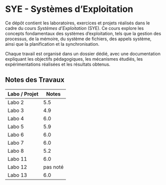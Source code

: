 # SYE - Systèmes d’Exploitation

Ce dépôt contient les laboratoires, exercices et projets réalisés dans le cadre du cours *Systèmes d’Exploitation* (SYE). Ce cours explore les concepts fondamentaux des systèmes d’exploitation, tels que la gestion des processus, de la mémoire, du système de fichiers, des appels système, ainsi que la planification et la synchronisation.

Chaque travail est organisé dans un dossier dédié, avec une documentation expliquant les objectifs pédagogiques, les mécanismes étudiés, les expérimentations réalisées et les résultats obtenus.

## Notes des Travaux

| Labo / Projet   | Notes |
|-----------------|-------|
| Labo 2          |   5.5   |
| Labo 3          |   4.9   |
| Labo 4          |   6.0   |
| Labo 5          |   5.9   |
| Labo 6          |   6.0   |
| Labo 7          |   6.0   |
| Labo 8          |   5.2   |
| Labo 11          |   6.0   |
| Labo 12          |   pas noté   |
| Labo 13          |   6.0   |

